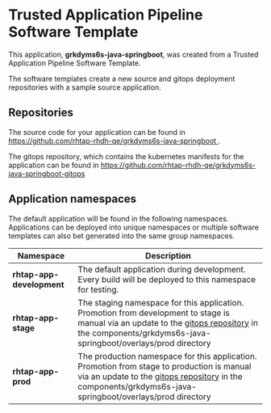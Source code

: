 # Trusted Application Pipeline Software Template

This application, **grkdyms6s-java-springboot**, was created from a Trusted Application Pipeline Software Template.

The software templates create a new source and gitops deployment repositories with a sample source application. 

## Repositories

The source code for your application can be found in [https://github.com/rhtap-rhdh-qe/grkdyms6s-java-springboot ](https://github.com/rhtap-rhdh-qe/grkdyms6s-java-springboot ).
 
The gitops repository, which contains the kubernetes manifests for the application can be found in 
[https://github.com/rhtap-rhdh-qe/grkdyms6s-java-springboot-gitops ](https://github.com/rhtap-rhdh-qe/grkdyms6s-java-springboot-gitops ) 

## Application namespaces 

The default application will be found in the following namespaces. Applications can be deployed into unique namespaces or multiple software templates can also bet generated into the same group namespaces.  

|  Namespace   |  Description   |  
| -------- | -------- |   
| **rhtap-app-development** | The default application during development. Every build will be deployed to this namespace for testing. | 
| **rhtap-app-stage** | The staging namespace for this application. Promotion from development to stage is manual via an update to the [gitops repository](https://github.com/rhtap-rhdh-qe/grkdyms6s-java-springboot-gitops ) in the components/grkdyms6s-java-springboot/overlays/prod directory |  
| **rhtap-app-prod** | The production namespace for this application. Promotion from stage to production is manual via an update to the [gitops repository](https://github.com/rhtap-rhdh-qe/grkdyms6s-java-springboot-gitops ) in the components/grkdyms6s-java-springboot/overlays/prod directory | 